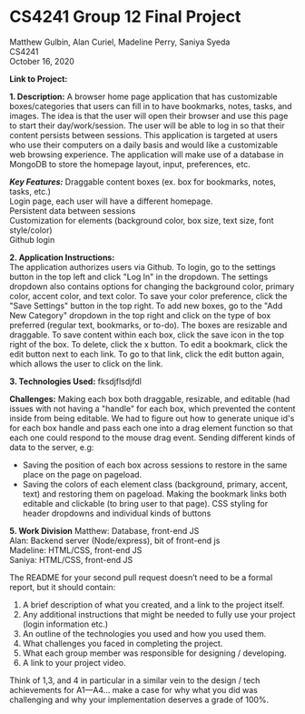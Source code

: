 # CS4241 Group 12 Final Project

Matthew Gulbin, Alan Curiel, Madeline Perry, Saniya Syeda  
CS4241  
October 16, 2020  

**Link to Project:** 

**1. Description:** 
A browser home page application that has customizable boxes/categories that users can fill in to have bookmarks, notes, tasks, and images. The idea is that the user will open their browser and use this page to start their day/work/session. The user will be able to log in so that their content persists between sessions. This application is targeted at users who use their computers on a daily basis and would like a customizable web browsing experience. The application will make use of a database in MongoDB to store the homepage layout, input, preferences, etc.  

***Key Features:***
Draggable content boxes (ex. box for bookmarks, notes, tasks, etc.)  
Login page, each user will have a different homepage.  
Persistent data between sessions  
Customization for elements (background color, box size, text size, font style/color)  
Github login  

**2. Application Instructions:**  
The application authorizes users via Github. To login, go to the settings button in the top left and click "Log In" in the dropdown. The settings dropdown also contains options for changing the background color, primary color, accent color, and text color. To save your color preference, click the "Save Settings" button in the top right. To add new boxes, go to the "Add New Category" dropdown in the top right and click on the type of box preferred (regular text, bookmarks, or to-do). The boxes are resizable and draggable. To save content within each box, click the save icon in the top right of the box. To delete, click the x button. To edit a bookmark, click the edit button next to each link. To go to that link, click the edit button again, which allows the user to click on the link. 

**3. Technologies Used:**
fksdjflsdjfdl

**Challenges:**
Making each box both draggable, resizable, and editable (had issues with not having a "handle" for each box, which prevented the content inside from being editable. We had to figure out how to generate unique id's for each box handle and pass each one into a drag element function so that each one could respond to the mouse drag event.
Sending different kinds of data to the server, e.g:
- Saving the position of each box across sessions to restore in the same place on the page on pageload.
- Saving the colors of each element class (background, primary, accent, text) and restoring them on pageload.
Making the bookmark links both editable and clickable (to bring user to that page).
CSS styling for header dropdowns and individual kinds of buttons


**5. Work Division**
Matthew: Database, front-end JS  
Alan: Backend server (Node/express), bit of front-end js  
Madeline: HTML/CSS, front-end JS   
Saniya: HTML/CSS, front-end JS  

The README for your second pull request doesn’t need to be a formal report, but it should contain:

1. A brief description of what you created, and a link to the project itself.
2. Any additional instructions that might be needed to fully use your project (login information etc.)
3. An outline of the technologies you used and how you used them.
4. What challenges you faced in completing the project.
5. What each group member was responsible for designing / developing.
6. A link to your project video.

Think of 1,3, and 4 in particular in a similar vein to the design / tech achievements for A1—A4… make a case for why what you did was challenging and why your implementation deserves a grade of 100%.
